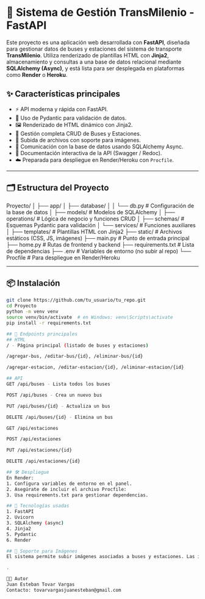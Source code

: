 # 🚌 Sistema de Gestión TransMilenio - FastAPI

Este proyecto es una aplicación web desarrollada con **FastAPI**, diseñada para gestionar datos de buses y estaciones del sistema de transporte **TransMilenio**. Utiliza renderizado de plantillas HTML con **Jinja2**, almacenamiento y consultas a una base de datos relacional mediante **SQLAlchemy (Async)**, y está lista para ser desplegada en plataformas como **Render** o **Heroku**.

## ✨ Características principales

- ⚡ API moderna y rápida con FastAPI.
- 🧠 Uso de Pydantic para validación de datos.
- 🖼 Renderizado de HTML dinámico con Jinja2.
- 🔁 Gestión completa CRUD de Buses y Estaciones.
- 📂 Subida de archivos con soporte para imágenes.
- 🧵 Comunicación con la base de datos usando SQLAlchemy Async.
- 🧪 Documentación interactiva de la API (Swagger / Redoc).
- ☁️ Preparada para despliegue en Render/Heroku con `Procfile`.

---

## 🗂 Estructura del Proyecto
Proyecto/
│
├── app/
│ ├── database/
│ │ └── db.py # Configuración de la base de datos
│ ├── models/ # Modelos de SQLAlchemy
│ ├── operations/ # Lógica de negocio y funciones CRUD
│ ├── schemas/ # Esquemas Pydantic para validación
│ └── services/ # Funciones auxiliares
│
├── templates/ # Plantillas HTML con Jinja2
├── static/ # Archivos estáticos (CSS, JS, imágenes)
├── main.py # Punto de entrada principal
├── home.py # Rutas de frontend y backend
├── requirements.txt # Lista de dependencias
├── .env # Variables de entorno (no subir al repo)
└── Procfile # Para despliegue en Render/Heroku

---

## 📦 Instalación

```bash
git clone https://github.com/tu_usuario/tu_repo.git
cd Proyecto
python -m venv venv
source venv/bin/activate  # en Windows: venv\Scripts\activate
pip install -r requirements.txt

## 📌 Endpoints principales
## HTML
/ - Página principal (listado de buses y estaciones)

/agregar-bus, /editar-bus/{id}, /eliminar-bus/{id}

/agregar-estacion, /editar-estacion/{id}, /eliminar-estacion/{id}

## API
GET /api/buses - Lista todos los buses

POST /api/buses - Crea un nuevo bus

PUT /api/buses/{id} - Actualiza un bus

DELETE /api/buses/{id} - Elimina un bus

GET /api/estaciones

POST /api/estaciones

PUT /api/estaciones/{id}

DELETE /api/estaciones/{id}

## 🛠 Despliegue
En Render:
1. Configura variables de entorno en el panel.
2. Asegúrate de incluir el archivo Procfile:
3. Usa requirements.txt para gestionar dependencias.

## 🧪 Tecnologías usadas
1. FastAPI
2. Uvicorn
3. SQLAlchemy (async)
4. Jinja2
5. Pydantic
6. Render

## 📸 Soporte para Imágenes
El sistema permite subir imágenes asociadas a buses y estaciones. Las imágenes se almacenan en el servidor (o pueden integrarse con servicios como Supabase).

.

🧑‍💻 Autor
Juan Esteban Tovar Vargas
Contacto: tovarvargasjuanesteban@gmail.com


